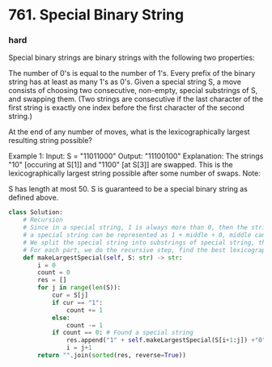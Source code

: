 # 761. Special Binary String
### hard
Special binary strings are binary strings with the following two properties:

The number of 0's is equal to the number of 1's.
Every prefix of the binary string has at least as many 1's as 0's.
Given a special string S, a move consists of choosing two consecutive, non-empty, special substrings of S, and swapping them. (Two strings are consecutive if the last character of the first string is exactly one index before the first character of the second string.)

At the end of any number of moves, what is the lexicographically largest resulting string possible?

Example 1:
Input: S = "11011000"
Output: "11100100"
Explanation:
The strings "10" [occuring at S[1]] and "1100" [at S[3]] are swapped.
This is the lexicographically largest string possible after some number of swaps.
Note:

S has length at most 50.
S is guaranteed to be a special binary string as defined above.

```python
class Solution:
    # Recursion
    # Since in a special string, 1 is always more than 0, then the string must start with 1 and end with 0
    # a special string can be represented as 1 + middle + 0, middle can be anything
    # We split the special string into substrings of special string, the return the sorted version of these parts
    # For each part, we do the recursive step, find the best lexicographic combination
    def makeLargestSpecial(self, S: str) -> str:
        i = 0
        count = 0
        res = []
        for j in range(len(S)):
            cur = S[j]
            if cur == "1":
                count += 1
            else:
                count -= 1
            if count == 0: # Found a special string
                res.append("1" + self.makeLargestSpecial(S[i+1:j]) +"0")
                i = j+1
        return "".join(sorted(res, reverse=True))
```